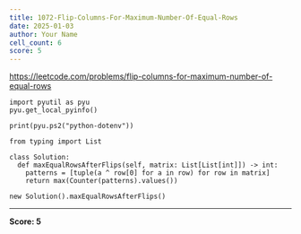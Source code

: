 ```yaml
---
title: 1072-Flip-Columns-For-Maximum-Number-Of-Equal-Rows
date: 2025-01-03
author: Your Name
cell_count: 6
score: 5
---
```


https://leetcode.com/problems/flip-columns-for-maximum-number-of-equal-rows


```
import pyutil as pyu
pyu.get_local_pyinfo()
```


```
print(pyu.ps2("python-dotenv"))
```


```
from typing import List
```


```
class Solution:
  def maxEqualRowsAfterFlips(self, matrix: List[List[int]]) -> int:
    patterns = [tuple(a ^ row[0] for a in row) for row in matrix]
    return max(Counter(patterns).values())
```


```
new Solution().maxEqualRowsAfterFlips()
```


---
**Score: 5**